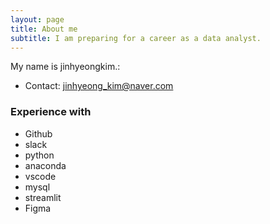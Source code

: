 ```yaml
---
layout: page
title: About me
subtitle: I am preparing for a career as a data analyst.
---
```


My name is jinhyeongkim.:

- Contact: jinhyeong_kim@naver.com


### Experience with

- Github
- slack
- python
- anaconda
- vscode
- mysql
- streamlit
- Figma
